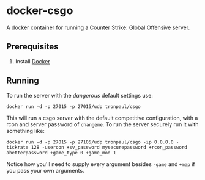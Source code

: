 # docker-csgo

A docker container for running a Counter Strike: Global Offensive server.

## Prerequisites

1. Install [Docker][]

[Docker]: http://docker.io/

## Running

To run the server with the *dangerous* default settings use:

    docker run -d -p 27015 -p 27015/udp tronpaul/csgo

This will run a csgo server with the default competitive configuration, with
a rcon and server password of `changeme`. To run the server securely run it
with something like:

    docker run -d -p 27015 -p 27105/udp tronpaul/csgo -ip 0.0.0.0 -tickrate 128 -usercon +sv_password mysecurepassword +rcon_password abetterpassword +game_type 0 +game_mod 1

Notice how you'll need to supply every argument besides `-game` and `+map` if you pass your own arguments.
